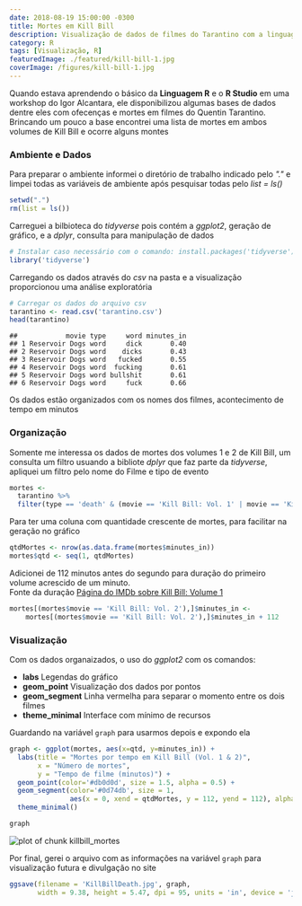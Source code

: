 ```yaml
---
date: 2018-08-19 15:00:00 -0300
title: Mortes em Kill Bill
description: Visualização de dados de filmes do Tarantino com a linguagem R
category: R
tags: [Visualização, R]
featuredImage: ./featured/kill-bill-1.jpg
coverImage: /figures/kill-bill-1.jpg
---
```


Quando estava aprendendo o básico da **Linguagem R** e o **R Studio** em uma workshop do Igor Alcantara, ele disponibilizou algumas bases de dados dentre eles com ofecenças e mortes em filmes do Quentin Tarantino.  
Brincando um pouco a base encontrei uma lista de mortes em ambos volumes de Kill Bill e ocorre alguns montes

### Ambiente e Dados

Para preparar o ambiente informei o diretório de trabalho indicado pelo *"."* e limpei todas as variáveis de ambiente após pesquisar todas pelo *list = ls()*

```r
setwd(".")
rm(list = ls())
```

Carreguei a bilbioteca do *tidyverse* pois contém a *ggplot2*, geração de gráfico, e a *dplyr*, consulta para manipulação de dados

```r
# Instalar caso necessário com o comando: install.packages('tidyverse')
library('tidyverse')
```

Carregando os dados através do *csv* na pasta e a visualização proporcionou uma análise exploratória

```r
# Carregar os dados do arquivo csv
tarantino <- read.csv('tarantino.csv')
head(tarantino)
```

```text
##            movie type     word minutes_in
## 1 Reservoir Dogs word     dick       0.40
## 2 Reservoir Dogs word    dicks       0.43
## 3 Reservoir Dogs word   fucked       0.55
## 4 Reservoir Dogs word  fucking       0.61
## 5 Reservoir Dogs word bullshit       0.61
## 6 Reservoir Dogs word     fuck       0.66
```

Os dados estão organizados com os nomes dos filmes, acontecimento de tempo em minutos

### Organização

Somente me interessa os dados de mortes dos volumes 1 e 2 de Kill Bill, um consulta um filtro usuando a bibliote *dplyr* que faz parte da *tidyverse*, apliquei um filtro pelo nome do Filme e tipo de evento

```r
mortes <-
  tarantino %>%
  filter(type == 'death' & (movie == 'Kill Bill: Vol. 1' | movie == 'Kill Bill: Vol. 2'))
```

Para ter uma coluna com quantidade crescente de mortes, para facilitar na geração no gráfico

```r
qtdMortes <- nrow(as.data.frame(mortes$minutes_in))
mortes$qtd <- seq(1, qtdMortes)
```

Adicionei de 112 minutos antes do segundo para duração do primeiro volume acrescido de um minuto.  
Fonte da duração [Página do IMDb sobre Kill Bill: Volume 1](https://www.imdb.com/title/tt0266697/)

```r
mortes[(mortes$movie == 'Kill Bill: Vol. 2'),]$minutes_in <-
    mortes[(mortes$movie == 'Kill Bill: Vol. 2'),]$minutes_in + 112
```

### Visualização

Com os dados organaizados, o uso do *ggplot2* com os comandos:  

* **labs** Legendas do gráfico  
* **geom_point** Visualização dos dados por pontos  
* **geom_segment** Linha vermelha para separar o momento entre os dois filmes  
* **theme_minimal** Interface com mínimo de recursos  

Guardando na variável `graph` para usarmos depois e expondo ela

```r
graph <- ggplot(mortes, aes(x=qtd, y=minutes_in)) +
  labs(title = "Mortes por tempo em Kill Bill (Vol. 1 & 2)",
       x = "Número de mortes",
       y = "Tempo de filme (minutos)") +
  geom_point(color='#db0d0d', size = 1.5, alpha = 0.5) +
  geom_segment(color='#0d74db', size = 1,
               aes(x = 0, xend = qtdMortes, y = 112, yend = 112), alpha = 0.5) +
  theme_minimal()

graph
```

![plot of chunk killbill_mortes](/figures/killbill_mortes-1.svg)

Por final, gerei o arquivo com as informações na variável `graph` para visualização futura e divulgação no site

```r
ggsave(filename = 'KillBillDeath.jpg', graph,
       width = 9.38, height = 5.47, dpi = 95, units = 'in', device = 'jpg')
```
